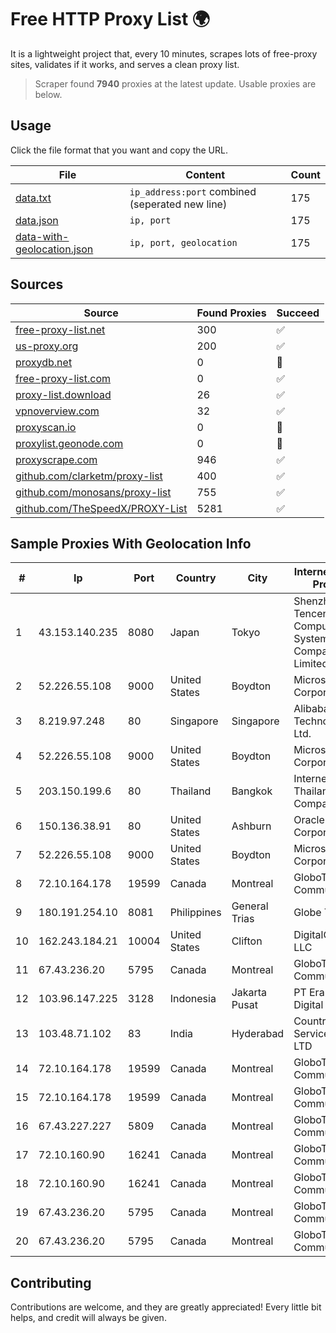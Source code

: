 
# Free HTTP Proxy List 🌍

It is a lightweight project that, every 10 minutes, scrapes lots of free-proxy sites, validates if it works, and serves a clean proxy list.


> Scraper found **7940** proxies at the latest update. Usable proxies are below.

## Usage

Click the file format that you want and copy the URL.


|File|Content|Count|
|----|-------|-----|
|[data.txt](https://raw.githubusercontent.com/themiralay/Proxy-List-World/master/data.txt)|`ip_address:port` combined (seperated new line)|175|
|[data.json](https://raw.githubusercontent.com/themiralay/Proxy-List-World/master/data.json)|`ip, port`|175|
|[data-with-geolocation.json](https://raw.githubusercontent.com/themiralay/Proxy-List-World/master/data-with-geolocation.json)|`ip, port, geolocation`|175|

## Sources

|Source|Found Proxies|Succeed|
|------|-------------|-------|
|[free-proxy-list.net](https://free-proxy-list.net)|300|✅|
|[us-proxy.org](https://www.us-proxy.org)|200|✅|
|[proxydb.net](http://proxydb.net)|0|🚫|
|[free-proxy-list.com](https://free-proxy-list.com/?page=&port=&type%5B%5D=http&type%5B%5D=https&up_time=0&search=Search)|0|✅|
|[proxy-list.download](https://www.proxy-list.download/HTTP)|26|✅|
|[vpnoverview.com](https://vpnoverview.com/privacy/anonymous-browsing/free-proxy-servers)|32|✅|
|[proxyscan.io](https://www.proxyscan.io)|0|🚫|
|[proxylist.geonode.com](https://proxylist.geonode.com/api/proxy-list?limit=300&page=1&sort_by=lastChecked&sort_type=desc&protocols=http,https)|0|🚫|
|[proxyscrape.com](https://api.proxyscrape.com/v2/?request=displayproxies&protocol=http&timeout=10000&country=all&ssl=all&anonymity=all)|946|✅|
|[github.com/clarketm/proxy-list](https://raw.githubusercontent.com/clarketm/proxy-list/master/proxy-list-raw.txt)|400|✅|
|[github.com/monosans/proxy-list](https://raw.githubusercontent.com/monosans/proxy-list/main/proxies/http.txt)|755|✅|
|[github.com/TheSpeedX/PROXY-List](https://raw.githubusercontent.com/TheSpeedX/PROXY-List/master/http.txt)|5281|✅|


## Sample Proxies With Geolocation Info

|#|Ip|Port|Country|City|Internet Service Provider|
|-|--|----|-------|----|-------------------------|
|1|43.153.140.235|8080|Japan|Tokyo|Shenzhen Tencent Computer Systems Company Limited|
|2|52.226.55.108|9000|United States|Boydton|Microsoft Corporation|
|3|8.219.97.248|80|Singapore|Singapore|Alibaba (US) Technology Co., Ltd.|
|4|52.226.55.108|9000|United States|Boydton|Microsoft Corporation|
|5|203.150.199.6|80|Thailand|Bangkok|Internet Thailand Company Ltd.|
|6|150.136.38.91|80|United States|Ashburn|Oracle Corporation|
|7|52.226.55.108|9000|United States|Boydton|Microsoft Corporation|
|8|72.10.164.178|19599|Canada|Montreal|GloboTech Communications|
|9|180.191.254.10|8081|Philippines|General Trias|Globe Telecom|
|10|162.243.184.21|10004|United States|Clifton|DigitalOcean, LLC|
|11|67.43.236.20|5795|Canada|Montreal|GloboTech Communications|
|12|103.96.147.225|3128|Indonesia|Jakarta Pusat|PT Era Awan Digital|
|13|103.48.71.102|83|India|Hyderabad|Country Online Services PVT LTD|
|14|72.10.164.178|19599|Canada|Montreal|GloboTech Communications|
|15|72.10.164.178|19599|Canada|Montreal|GloboTech Communications|
|16|67.43.227.227|5809|Canada|Montreal|GloboTech Communications|
|17|72.10.160.90|16241|Canada|Montreal|GloboTech Communications|
|18|72.10.160.90|16241|Canada|Montreal|GloboTech Communications|
|19|67.43.236.20|5795|Canada|Montreal|GloboTech Communications|
|20|67.43.236.20|5795|Canada|Montreal|GloboTech Communications|



## Contributing

Contributions are welcome, and they are greatly appreciated! Every
little bit helps, and credit will always be given.

